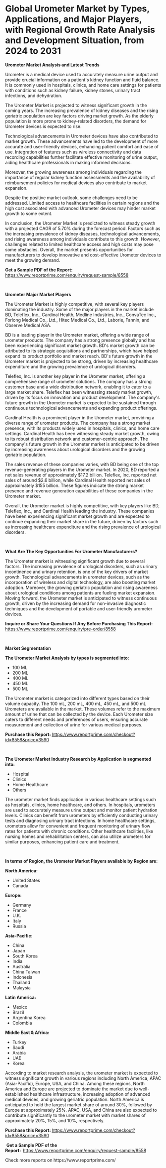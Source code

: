 <p><h1>Global Urometer Market by Types, Applications, and Major Players, with Regional Growth Rate Analysis and Development Situation, from 2024 to 2031</h1></p><p><strong>Urometer Market Analysis and Latest Trends</strong></p>
<p><p>Urometer is a medical device used to accurately measure urine output and provide crucial information on a patient's kidney function and fluid balance. It is commonly used in hospitals, clinics, and home care settings for patients with conditions such as kidney failure, kidney stones, urinary tract infections, and dehydration.</p><p>The Urometer Market is projected to witness significant growth in the coming years. The increasing prevalence of kidney diseases and the rising geriatric population are key factors driving market growth. As the elderly population is more prone to kidney-related disorders, the demand for Urometer devices is expected to rise.</p><p>Technological advancements in Urometer devices have also contributed to market growth. These advancements have led to the development of more accurate and user-friendly devices, enhancing patient comfort and ease of use. Integration of features such as wireless connectivity and data recording capabilities further facilitate effective monitoring of urine output, aiding healthcare professionals in making informed decisions.</p><p>Moreover, the growing awareness among individuals regarding the importance of regular kidney function assessments and the availability of reimbursement policies for medical devices also contribute to market expansion.</p><p>Despite the positive market outlook, some challenges need to be addressed. Limited access to healthcare facilities in certain regions and the high cost associated with advanced Urometer devices may hinder market growth to some extent.</p><p>In conclusion, the Urometer Market is predicted to witness steady growth with a projected CAGR of 5.70% during the forecast period. Factors such as the increasing prevalence of kidney diseases, technological advancements, and rising awareness among individuals contribute to this growth. However, challenges related to limited healthcare access and high costs may pose some obstacles. Overall, the market presents opportunities for manufacturers to develop innovative and cost-effective Urometer devices to meet the growing demand.</p></p>
<p><strong>Get a Sample PDF of the Report:&nbsp;</strong> <a href="https://www.reportprime.com/enquiry/request-sample/8558">https://www.reportprime.com/enquiry/request-sample/8558</a></p>
<p>&nbsp;</p>
<p><strong>Urometer Major Market Players</strong></p>
<p><p>The Urometer Market is highly competitive, with several key players dominating the industry. Some of the major players in the market include BD, Teleflex, Inc., Cardinal Health, Medline Industries, Inc., ConvaTec Inc., Forlong Medical Co., Ltd., Hitec Medical Co., Ltd., Laborie, Fannin, and Observe Medical ASA. </p><p>BD is a leading player in the Urometer market, offering a wide range of urometer products. The company has a strong presence globally and has been experiencing significant market growth. BD's market growth can be attributed to its strategic acquisitions and partnerships, which have helped expand its product portfolio and market reach. BD's future growth in the Urometer market is projected to be strong, driven by increasing healthcare expenditure and the growing prevalence of urological disorders.</p><p>Teleflex, Inc. is another key player in the Urometer market, offering a comprehensive range of urometer solutions. The company has a strong customer base and a wide distribution network, enabling it to cater to a large market share. Teleflex has been witnessing steady market growth, driven by its focus on innovation and product development. The company's future growth in the Urometer market is expected to be sustained through continuous technological advancements and expanding product offerings.</p><p>Cardinal Health is a prominent player in the Urometer market, providing a diverse range of urometer products. The company has a strong market presence, with its products widely used in hospitals, clinics, and home care settings. Cardinal Health has been witnessing steady market growth, owing to its robust distribution network and customer-centric approach. The company's future growth in the Urometer market is anticipated to be driven by increasing awareness about urological disorders and the growing geriatric population.</p><p>The sales revenue of these companies varies, with BD being one of the top revenue-generating players in the Urometer market. In 2020, BD reported a net sales revenue of approximately $17.2 billion. Teleflex, Inc. reported net sales of around $2.6 billion, while Cardinal Health reported net sales of approximately $155 billion. These figures indicate the strong market presence and revenue generation capabilities of these companies in the Urometer market.</p><p>Overall, the Urometer market is highly competitive, with key players like BD, Teleflex, Inc., and Cardinal Health leading the industry. These companies have been experiencing significant market growth and are expected to continue expanding their market share in the future, driven by factors such as increasing healthcare expenditure and the rising prevalence of urological disorders.</p></p>
<p>&nbsp;</p>
<p><strong>What Are The Key Opportunities For Urometer Manufacturers?</strong></p>
<p><p>The Urometer market is witnessing significant growth due to several factors. The increasing prevalence of urological disorders, such as urinary incontinence and urinary retention, is one of the key drivers of market growth. Technological advancements in urometer devices, such as the incorporation of wireless and digital technology, are also boosting market adoption. Moreover, the growing geriatric population and rising awareness about urological conditions among patients are fueling market expansion. Moving forward, the Urometer market is anticipated to witness continuous growth, driven by the increasing demand for non-invasive diagnostic techniques and the development of portable and user-friendly urometer devices.</p></p>
<p><strong>Inquire or Share Your Questions If Any Before Purchasing This Report:</strong> <a href="https://www.reportprime.com/enquiry/pre-order/8558">https://www.reportprime.com/enquiry/pre-order/8558</a></p>
<p>&nbsp;</p>
<p><strong>Market Segmentation</strong></p>
<p><strong>The Urometer Market Analysis by types is segmented into:</strong></p>
<p><ul><li>100 ML</li><li>200 ML</li><li>400 ML</li><li>450 ML</li><li>500 ML</li></ul></p>
<p><p>The Urometer market is categorized into different types based on their volume capacity. The 100 mL, 200 mL, 400 mL, 450 mL, and 500 mL Urometers are available in the market. These volumes refer to the maximum amount of urine that can be collected by the device. Each Urometer size caters to different needs and preferences of users, ensuring accurate measurement and collection of urine for various medical purposes.</p></p>
<p><strong>Purchase this Report:&nbsp;</strong><a href="https://www.reportprime.com/checkout?id=8558&price=3590">https://www.reportprime.com/checkout?id=8558&price=3590</a></p>
<p>&nbsp;</p>
<p><strong>The Urometer Market Industry Research by Application is segmented into:</strong></p>
<p><ul><li>Hospital</li><li>Clinics</li><li>Home Healthcare</li><li>Others</li></ul></p>
<p><p>The urometer market finds application in various healthcare settings such as hospitals, clinics, home healthcare, and others. In hospitals, urometers are used to accurately measure urine output and monitor patient hydration levels. Clinics can benefit from urometers by efficiently conducting urinary tests and diagnosing urinary tract infections. In home healthcare settings, urometers allow for convenient and frequent monitoring of urinary flow rates for patients with chronic conditions. Other healthcare facilities, like nursing homes and rehabilitation centers, can also utilize urometers for similar purposes, enhancing patient care and treatment.</p></p>
<p>&nbsp;</p>
<p><strong>In terms of Region, the Urometer Market Players available by Region are:</strong></p>
<p>
    <p> <strong> North America: </strong>
        <ul>
            <li>United States</li>
            <li>Canada</li>
        </ul>
        </p> 
    <p> <strong> Europe: </strong>
        <ul>
            <li>Germany</li>
            <li>France</li>
            <li>U.K.</li>
            <li>Italy</li>
            <li>Russia</li>
        </ul>
        </p> 
    <p> <strong> Asia-Pacific: </strong>
        <ul>
            <li>China</li>
            <li>Japan</li>
            <li>South Korea</li>
            <li>India</li>
            <li>Australia</li>
            <li>China Taiwan</li>
            <li>Indonesia</li>
            <li>Thailand</li>
            <li>Malaysia</li>
        </ul>
        </p> 
    <p> <strong> Latin America: </strong>
        <ul>
            <li>Mexico</li>
            <li>Brazil</li>
            <li>Argentina Korea</li>
            <li>Colombia</li>
        </ul>
        </p> 
    <p> <strong> Middle East & Africa: </strong>
        <ul>
            <li>Turkey</li>
            <li>Saudi</li>
            <li>Arabia</li>
            <li>UAE</li>
            <li>Korea</li>
        </ul>
    </p>
    </p>
<p><p>According to market research analysis, the urometer market is expected to witness significant growth in various regions including North America, APAC (Asia-Pacific), Europe, USA, and China. Among these regions, North America and Europe are projected to dominate the market due to well-established healthcare infrastructure, increasing adoption of advanced medical devices, and growing geriatric population. North America is anticipated to hold the largest market share of around 30%, followed by Europe at approximately 25%. APAC, USA, and China are also expected to contribute significantly to the urometer market with market shares of approximately 20%, 15%, and 10%, respectively.</p></p>
<p><strong>Purchase this Report: </strong><a href="https://www.reportprime.com/checkout?id=8558&price=3590">https://www.reportprime.com/checkout?id=8558&price=3590</a></p>
<p>&nbsp;<strong>Get a Sample PDF of the Report:&nbsp;&nbsp;</strong><a href="https://www.reportprime.com/enquiry/request-sample/8558">https://www.reportprime.com/enquiry/request-sample/8558</a></p>
<p><strong></strong></p>
<p>Check more reports on https://www.reportprime.com/</p>